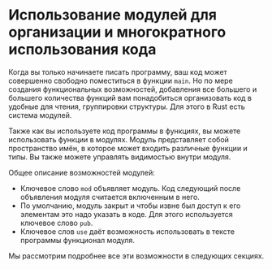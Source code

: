 # Использование модулей для организации и многократного использования кода

Когда вы только начинаете писать программу, ваш код может совершенно свободно
поместиться в функции `main`. Но по мере создания функциональных возможностей, добавления
все большего и большего количества функций вам понадобиться организовать код в
удобные для чтения, группировки структуры. Для этого в Rust есть система модулей.

Также как вы используете код программы в функциях, вы можете использовать функции в
модулях. Модуль представляет собой пространство имён, в которое может входить
различные функции и типы. Вы также можете управлять видимостью внутри модуля.

Общее описание возможностей модулей:

* Ключевое слово `mod` объявляет модуль. Код следующий после объявления модуля считается
включенным в него.
* По умолчанию, модуль закрыт и чтобы извне был доступ к его элементам это надо указать
в коде. Для этого используется ключевое слово `pub`.
* Ключевое слов `use` даёт возможность использовать в тексте программы функционал
модуля.

Мы рассмотрим подробнее все эти возможности в следующих секциях.
